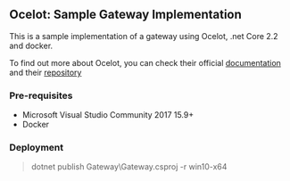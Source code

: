 ## Ocelot: Sample Gateway Implementation

This is a sample implementation of a gateway using Ocelot, .net Core 2.2 and docker.

To find out more about Ocelot, you can check their official [documentation](http://ocelot.readthedocs.io) and their [repository](https://github.com/vunb/Ocelot)

### Pre-requisites

* Microsoft Visual Studio Community 2017 15.9+
* Docker

### Deployment

> dotnet publish Gateway\Gateway.csproj -r win10-x64